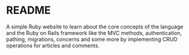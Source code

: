 # README

A simple Ruby website to learn about the core concepts of the language and the Ruby on Rails framework like the MVC methods, authentication, pathing, migrations, concerns and some more by implementing CRUD operations for articles and comments.
